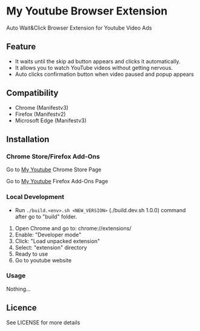 # My Youtube Browser Extension

Auto Wait&Click Browser Extension for Youtube Video Ads

## Feature

- It waits until the skip ad button appears and clicks it automatically.
- It allows you to watch YouTube videos without getting nervous.
- Auto clicks confirmation button when video paused and popup appears

## Compatibility

- Chrome (Manifestv3)
- Firefox (Manifestv2)
- Microsoft Edge (Manifestv3)

## Installation

### Chrome Store/Firefox Add-Ons

Go to [My Youtube](https://chrome.google.com/webstore/detail/eoopcffhedpnjmahfloddmbidpacjnml) Chrome Store Page

Go to [My Youtube](https://addons.mozilla.org/en-US/firefox/addon/my-youtube/) Firefox Add-Ons Page

### Local Development

- Run `./build.<env>.sh <NEW_VERSION>` (./build.dev.sh 1.0.0) command after go to "build" folder.

1. Open Chrome and go to: chrome://extensions/
2. Enable: "Developer mode"
3. Click: "Load unpacked extension"
4. Select: "extension" directory
5. Ready to use
6. Go to youtube website

### Usage

Nothing...

## Licence

See LICENSE for more details
